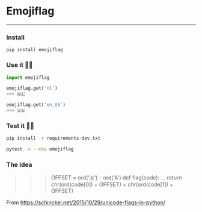 # Emojiflag

* * *

### Install

    pip install emojiflag

### Use it ✌🏻
```py
import emojiflag

emojiflag.get('nl')
>>> 🇳🇱

emojiflag.get('en_US')
>>> 🇺🇸

```


### Test it 💪🏻
```sh
pip install -r requirements-dev.txt

pytest -s --cov emojiflag
```


### The idea

>>> OFFSET = ord('🇦') - ord('A')
>>> def flag(code):
...     return chr(ord(code[0]) + OFFSET) + chr(ord(code[1]) + OFFSET)

From https://schinckel.net/2015/10/29/unicode-flags-in-python/
